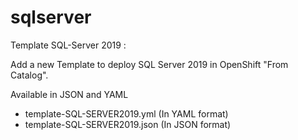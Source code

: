 # sqlserver

Template SQL-Server 2019 :

Add a new Template to deploy SQL Server 2019 in OpenShift "From Catalog".

Available in JSON and YAML
- template-SQL-SERVER2019.yml (In YAML format)
- template-SQL-SERVER2019.json (In JSON format)
